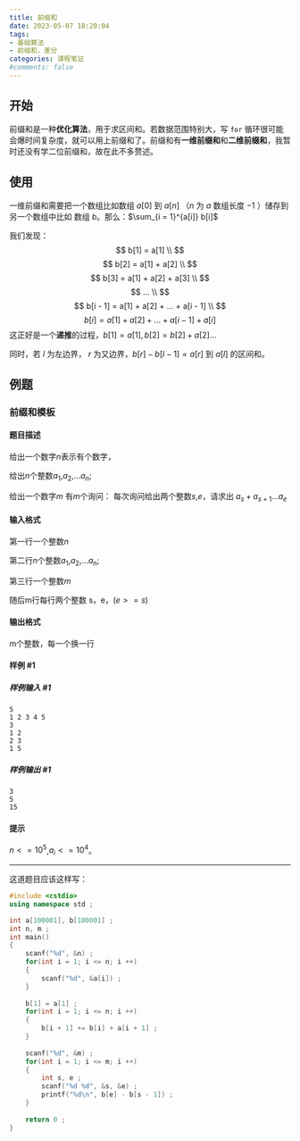 ```yaml
---
title: 前缀和
date: 2023-05-07 18:20:04
tags:
- 基础算法
- 前缀和，差分
categories: 课程笔记
#comments: false
---
```


## 开始

前缀和是一种**优化算法**，用于求区间和。若数据范围特别大，写 `for` 循环很可能会爆时间复杂度，就可以用上前缀和了。前缀和有**一维前缀和**和**二维前缀和**，我暂时还没有学二位前缀和，故在此不多赘述。

## 使用

一维前缀和需要把一个数组比如数组 $a[0]$ 到 $a[n]$ （$n$ 为 $a$ 数组长度 $-1$ ）储存到另一个数组中比如 数组 $b$。那么：$\sum_{i = 1}^{a[i]} b[i]$ 

<!--more-->

我们发现：
$$
b[1] = a[1] \\
$$
$$
b[2] = a[1] + a[2] \\
$$
$$
b[3] = a[1] + a[2] + a[3] \\
$$
$$
... \\ 
$$
$$
b[i - 1] = a[1] + a[2] + ... + a[i - 1] \\ 
$$
$$
b[i] = a[1] + a[2] + ... + a[i - 1] + a[i]
$$
这正好是一个**递推**的过程，$b[1] = a[1],\, b[2] = b[2] + a[2]...$

同时，若 $l$ 为左边界， $r$ 为又边界，$b[r] - b[l - 1] = a[r]$ 到 $a[l]$ 的区间和。

## 例题

### 前缀和模板

#### 题目描述

给出一个数字$n$表示有个数字，

给出$n$个整数$a_1$,$a_2$,...$a_n$;

给出一个数字$m$ 有$m$个询问：
每次询问给出两个整数$s$,$e$，请求出 $a_s + a_{s+1}...a_e$

#### 输入格式

第一行一个整数$n$

第二行$n$个整数$a_1$,$a_2$,...$a_n$;

第三行一个整数$m$

随后m行每行两个整数 s，e，($e >= s$)

#### 输出格式

m个整数，每一个换一行

#### 样例 #1

##### 样例输入 #1

```
5
1 2 3 4 5
3
1 2
2 3
1 5
```

##### 样例输出 #1

```
3
5
15
```

#### 提示

$n <= 10^5$,$a_i <= 10^4$。

---------------------------------------------------------------------------

这道题目应该这样写：

```cpp
#include <cstdio>
using namespace std ;

int a[100001], b[100001] ;
int n, m ;
int main()
{
	scanf("%d", &n) ;
	for(int i = 1; i <= n; i ++)
	{
		scanf("%d", &a[i]) ;
	}
	
	b[1] = a[1] ;
	for(int i = 1; i <= n; i ++)
	{
		b[i + 1] += b[i] + a[i + 1] ;
	}
	
	scanf("%d", &m) ;
	for(int i = 1; i <= m; i ++)
	{
		int s, e ;
		scanf("%d %d", &s, &e) ;
		printf("%d\n", b[e] - b[s - 1]) ;
	}
	
	return 0 ;
}
```